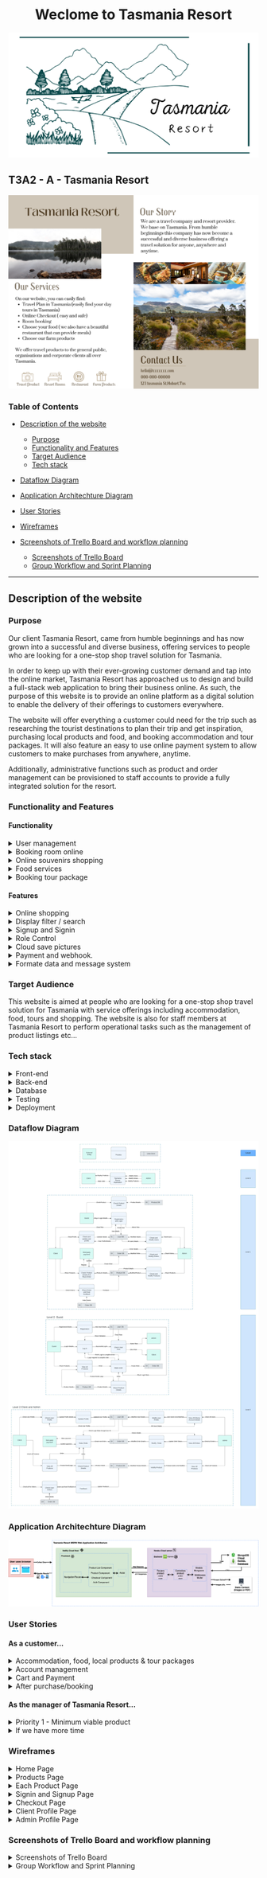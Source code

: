 <h1 align="center"> Weclome to Tasmania Resort </h1>

<p align="center">
    <img src="./src/Company-Logo/Tasmania-Resort-Logo.jpeg">
</p>

## T3A2 - A - Tasmania Resort

<p align="center">
    <img src="./src/Company-Brochure/Tasmania-Resort-Brochure.png">
</p>

### Table of Contents

- [Description of the website](#description-of-the-website)

  - [Purpose](#purpose)
  - [Functionality and Features](#functionality-and-features)
  - [Target Audience](#target-audience)
  - [Tech stack](#tech-stack)

- [Dataflow Diagram](#dataflow-diagram)
- [Application Architechture Diagram](#application-architechture-diagram)
- [User Stories](#user-stories)
- [Wireframes](#wireframes)
- [Screenshots of Trello Board and workflow planning](#screenshots-of-trello-board-and-workflow-planning)
  - [Screenshots of Trello Board](#screenshots-of-trello-board)
  - [Group Workflow and Sprint Planning](#group-workflow-and-sprint-planning)

<hr>

## Description of the website

### Purpose

Our client Tasmania Resort, came from humble beginnings and has now grown into a successful and diverse business, offering services to people who are looking for a one-stop shop travel solution for Tasmania.

In order to keep up with their ever-growing customer demand and tap into the online market, Tasmania Resort has approached us to design and build a full-stack web application to bring their business online. As such, the purpose of this website is to provide an online platform as a digital solution to enable the delivery of their offerings to customers everywhere.

The website will offer everything a customer could need for the trip such as researching the tourist destinations to plan their trip and get inspiration, purchasing local products and food, and booking accommodation and tour packages. It will also feature an easy to use online payment system to allow customers to make purchases from anywhere, anytime.

Additionally, administrative functions such as product and order management can be provisioned to staff accounts to provide a fully integrated solution for the resort.

### Functionality and Features

#### Functionality

<details>
  <summary> User management </summary>
Priority 1:

1. This application will allow users to create their own accounts to save all their profiles.

2. User roles will be split into admin and client. Their role will have different administrative functions.

3. The user could open their own profile page to show the history of purchase and booking.

4. Users must log in before purchasing the item so that they will save purchase history.

Priority 2:

1. The user could leave their opinion or suggestion after they purchase the item. And the website will display them.

2. The user could freely change their password and upload their own profile picture.

If we have time :

- Admin will have their own page to work on.

<!-- Guests with different VIP levels have different discounts. -->

- Client accounts will have different VIP levels to get discounts or free services.

- Admin could send messages to other staff or leave group chat notices through this application.

- Show/download the schedule of client booking.
</details>

<!-- Booking room online -->
<details>
  <summary> Booking room online </summary>
Priority 1:

1. This application will allow the client to book their villas online.

2. It will display all villa types with price and every vela type will have its detail pages.

3. Each villa can only book once at the same time.

4. Whenever the room is booked we should let staff confirm. The booking will be done whenever the staff confirms the booking.

Priority 2:

1. While vale is booked, show the unavailable tag at the villa on both the list and product detail page.

2. Search and filter.

3. It will have the payment function to organize the payment.

4. It will have the webhook to ensure the payment is successful.

if we have time:

- The application should show the staff how many rooms are used in the next few days and it should give the chef the number of people, to help them prepare the food.

</details>

<!-- Sell souvenirs online. -->
<details>
  <summary> Online souvenirs shopping </summary>

Priority 1:

1. This application allows users to buy souvenirs online.

2. It will display all the items on the webpage and each item will have the product details page/pop-up.

Priority 2:

1. It will have a cart page to organize the purchase of products.

2. It will have the payment function to organize the payment.

3. It will have the webhook to ensure the payment is successful.

</details>

<!-- Choose your food. -->
<details>
  <summary> Food services </summary>

Priority 1:

1. This application allows the user to choose or order their food.

2. It should display a menu to show customers.

Priority 2:

1. It will have the payment function to organize the payment.

2. It will have the webhook to ensure the payment is successful.

If we have time :

- It should give the staff or chef a message to show when and what the customer ordered. And chef could use the application to ensure the food is finished prepared and sent to the correct customer.

</details>

<details>
  <summary> Booking tour package</summary>

Priority 1:

1. This application could show the available tour package.

2. Each tour lane will have its own number limit and start/end time. Customers could book anyone they are interested in.

Priority 2:

1. Online checkout and webhook confirmation

If we have more time:

- Use API to check the upcoming weather.

</details>

#### Features

<details>
  <summary> Online shopping </summary>
  
Priority 1:

- Display the whole items and each item have its own details page.
- Staff could Update/Delete the items and change the quantity.

Priority 2:

- User could add item to their cart.

- Cart to let customers organize their purchases.

- Users could check out online.

</details>

<details>
  <summary>  Display filter / search </summary>

Priority 2:

- Booking page will have the time and price filler.
- All shopping pages will have a search bar to search the items or services.

</details>

<details>
  <summary>  Signup and Signin </summary>

Priority 1:

- User could sign up by using a unique email.
- User could log in by using email/username + password.

Priority 2:

- User could change and update their password.
- User could upload their profile picture to the cloud and use them.
- User could leave feedback and they will display with the item/services.

if we have time:

- User could use a google account to log in.

</details>

<details>
  <summary>  Role Control </summary>
  
Priority 1:

- User could split into two types of roles client and admin.

- Admin should be able to add, access, update and delete the item showing on the application.

- Client can only view and make orders.

- Guest can only view.

- Customer should display their purchase history.

- Admin could display all orders and confirm orders from this page.

</details>

<details>
  <summary>  Cloud save pictures </summary>
  
Priority 1:

- Pictures are stored locally

Priority 2:

- User uploads the picture to the could use them as profile pictures.

- Admin use upload to change the display picture for each item. This picture should save in the cloud as well.
</details>

<details>
  <summary> Payment and webhook. </summary>
Priority 2:

- Application should let the user have the online payment. (PayPal, Strip...)

- Should have the webhook to track whether the payment is successful or not.

</details>

<details>
  <summary> Formate data and message system</summary>

If we have time:

- We could Formate data to pdf and allow user to download them.

- we could build an application chat feature.

- It allows customers could leave messages to staff and get askers.

- It allows staff to talk with each other and have group chat areas.

</details>
  
### Target Audience

This website is aimed at people who are looking for a one-stop shop travel solution for Tasmania with service offerings including accommodation, food, tours and shopping. The website is also for staff members at Tasmania Resort to perform operational tasks such as the management of product listings etc...

### Tech stack

<details>
  <summary>Front-end</summary>

- HTML
- CSS
- Javascript
- React
- Axios
- Material-UI
- React-Bootstrap
</details>

<details>
  <summary>Back-end</summary>

- Node.js
- Express.js
</details>

<details>
  <summary>Database</summary>

- MongoDB
- Mongoose
- AWS S3
</details>

<details>
  <summary>Testing</summary>

- Jest
</details>

<details>
  <summary>Deployment</summary>

- Netlify (front-end)
- Heroku (back-end)
</details>

### Dataflow Diagram

![Dataflow Diagram](src/Dataflow-Diagram/DFD.jpeg)

### Application Architechture Diagram

![Architechture Diagram](./src/App-Architecture-Diagram/Tasmania-Resort-Architecture-Diagram.drawio.png)

### User Stories

#### As a customer...

<details>
  <summary> Accommodation, food, local products & tour packages </summary>

#### Priority 1 - Minimum viable product

- As a customer looking to stay at the hotel in Tasmania Resort, I want to book my hotel online so that it is easier to book my holiday.
- As a customer looking to book a hotel room, I want easy access to view all available room types offered by this resort given the specified dates so that it is easy to view and compare my options.
- As a customer who is interested in a specific room type, I want to be able to view more details about the room so that I can be informed about what I'm potentially buying.
- As a customer who likes to gift friends and family souvenirs from trips, I want to be able to purchase souvenirs online incase I forget to buy them or run out of luggage space on the way back home so that I don't go home empty-handed.
- As a customer looking to purchase some souvenirs, I want easy access to view all available souvenirs offered so that it is easy to view and compare my options.
- As a customer who is interested in a specific souvenir, I want to be able to view more details about the product so that I can be informed about what I'm potentially buying.
- As a customer looking to travel to Tasmania for a holiday, I want easy access to view all available tour packages offered by this resort so that it is easy to view and compare my options.
- As a customer who is interested in a specific tour package, I want to be able to view more details about the package so that I can be informed about what I'm potentially buying.
- As a customer who wants to dine at the resort, I want to be able to order food online so I can beat the rush at the restaurant.
- As a customer looking to order some food, I want easy access to view all available food offered so that it is easy to view and compare my options.
- As a customer who is interested in a particular dish, I want to be able to view more details about the dish so that I can be informed about what I'm potentially ordering.

#### Priority 2

- As a customer looking to book a room/make a purchase, I want to be able to search for what I need so that only items matching my search criteria are shown to me.

#### If we have more time

- As a customer who has questions regarding a product, I want to be able to live chat with a staff member so that my issue can be resolved as soon as possible.
- As a customer who has visited the resort many times, I want to be a part of a rewards program so that I can receive discounts for being a loyal customer.

</details>

<details>
  <summary> Account management </summary>

#### Priority 1 - Minimum viable product

- As a customer who is going to make bookings and/or purchases, I want to be able to register for a new account so that I can make and track bookings/purchases.
- As a customer who is going to make bookings and/or purchases, I want to be able to sign in to my account so that I can view my purchases and bookings.

#### Priority 2

- As a customer who has an account, I want to be able to change my password whenever required so that I can retrieve my account even if I forget the current password.
- As a customer who has an account, I want to be able to upload a picture to use as my profile picture so that I can make my account more tailored to me.

#### If we have more time

- As a customer who doesn't want to create too many accounts, I want to be able to log in using my Google account so that I don't neet to remember the details of an additional account.

</details>

<details>
  <summary> Cart and Payment </summary>

#### Priority 1 - Minimum viable product

- As a customer who is making a purchase/booking, I want to be able to make payment online so that I can still purchase the item without being at the resort in person.

#### Priority 2

- As a customer who has never bought from/stayed at Tasmania Resort before, I want to see reviews from previous customers to help guide me make a better decision.
- As a customer who is browsing the website, I want to be able to add items to a cart while I continue to browse so that I don't forget what I was going to buy.
- As a customer who wants to know how much I'm spending, I want to see all the items I'm purchasing and the total cost of these items in the cart so that I can double check before paying.
- As a customer who has trouble making decisions, I want to be able to add/remove the quantity of an item in the cart so that I don't have to be hassled by navigating through the website again.

</details>

<details>
  <summary> After purchase/booking </summary>

#### Priority 1 - Minimum viable product

- As a customer who is spontaneous and changes travel plans from time to time, I want to be able to edit or cancel my hotel booking so that I can retain my flexible lifestyle without wasting too much money.
- As a customer who has made a purchase/booking, I want to be able to check the status of my order (i.e. Order/booking pending, order/booking confirmed etc...) so that I can manage my expectations.

#### Priority 2

- As a customer who has made a purchase/booking, I want to be able to leave comments on purchases that I've made or hotel rooms that I stayed in so that I can express my opinion and share my experience.

#### If we have more time

- As a customer who prefers using paper planners, I want to be able to view and download a copy of my accommodation and hotel bookings so that I can print it and add it to my planner.

</details>

#### As the manager of Tasmania Resort...

<details>
  <summary> Priority 1 - Minimum viable product </summary>

- As the manager who needs to delegate tasks, I want to be able to assign administration access to staff accounts so that they can perform administrative tasks such as editing product details.
- As the manager who manages the product offerings, I want to be able to add a new product (merchandise/hotel room type) for sale on the website so that they can be sold online when they are launched.
- As the manager who oversees the sales process, when a customer makes a purchase/books a room, I need to be able to confirm the sale before it is processed to ensure we don't overbook the hotel or oversell products.
- As the manager who knows when the peak travel seasons are, I want to be able to edit the details (price, description etc...) of the listings so that I can maximise profits for the resort.
- As the manager who needs to report sales performance to upper level management, I want to be able to see past sales of products and hotel rooms so that I can discuss them with my manager.
- As the manager who needs to ensure the accuracy of product offerings on our website, I want to be able to remove a product/room type from the website so that customers are not disappointed when they can no longer buy the product or book that type of hotel room.

</details>

<details>
  <summary> If we have more time </summary>

- As a manager who wants to make the resort workflow more efficient, I want to be able to see how many rooms are booked over the coming days so that I can better predict how much food and hotel supplies will be required.
- As a manager, I want to be able to provision different admin function access to different staff members based on their role (e.g. chef, receptionist)

</details>

### Wireframes

<details>
  <summary>Home Page</summary>

- #### Home Page (no need login)
- Desktop Version
  ![Desktop Version](./src/Tasmania-Resort-Wireframes/Home-Component/Home-Component-Desktop-Version.png)
- Tablet and Mobile Version
  ![Tablet & Mobile Version](./src/Tasmania-Resort-Wireframes/Home-Component/Home-Component-T&M-Version.png)

</details>

<details>
  <summary>Products Page</summary>

- #### Our Villas Page (no need login)
- Desktop Version
  ![Desktop Version](./src/Tasmania-Resort-Wireframes/Products-Components/Resort-Lists/ResortProducts-Component-Desktop-Version.png)
- Tablet and Mobile Version
  ![Tablet & Mobile Version](./src/Tasmania-Resort-Wireframes/Products-Components/Resort-Lists/ResortProducts-Component-T&M-Version.png)

- #### Our Specialties Page (no need login)
- Desktop Version
  ![Desktop Version](./src/Tasmania-Resort-Wireframes/Products-Components/Specialty-Lists/SpecialtyProducts-Component-Desktop-Version.png)
- Tablet and Mobile Version
  ![Tablet & Mobile Version](./src/Tasmania-Resort-Wireframes/Products-Components/Specialty-Lists/SpecialtyProducts-Component-T&M-Version.png)

- #### Our Restaurant Page (no need login)
- Desktop Version
  ![Desktop Version](./src/Tasmania-Resort-Wireframes/Products-Components/Food-Lists/FoodProducts-Component-Desktop-Version.png)
- Tablet and Mobile Version
  ![Tablet & Mobile Version](./src/Tasmania-Resort-Wireframes/Products-Components/Food-Lists/FoodProducts-Component-T&M-Version.png)

- #### Our Travel Page (no need login)
- Desktop Version
  ![Desktop Version](./src/Tasmania-Resort-Wireframes/Products-Components/Travel-Lists/TravelProducts-Component-Desktop-Version.png)
- Tablet and Mobile Version
  ![Tablet & Mobile Version](./src/Tasmania-Resort-Wireframes/Products-Components/Travel-Lists/TravelProducts-Component-T&M-Version.png)

</details>

<details>
  <summary>Each Product Page</summary>

- #### Each Villa Page (no need login)
- Desktop Version
  ![Desktop Version](./src/Tasmania-Resort-Wireframes/Product-Component/Each-Villa/EachVilla-Component-Desktop-Version.png)
- Tablet and Mobile Version
  ![Tablet & Mobile Version](./src/Tasmania-Resort-Wireframes/Product-Component/Each-Villa/EachVilla-Component-T&M-Version.png)

- #### Each Specialty Page (no need login)
- Desktop Version
  ![Desktop Version](./src/Tasmania-Resort-Wireframes/Product-Component/Each-Specialty/Each-Specialty-Component-Desktop-Version.png)
- Tablet and Mobile Version
  ![Tablet & Mobile Version](./src/Tasmania-Resort-Wireframes/Product-Component/Each-Specialty/Each-Specialty-Component-T&M-Version.png)

- #### Each Food Page (no need login)
- Desktop Version
  ![Desktop Version](./src/Tasmania-Resort-Wireframes/Product-Component/Each-Food/Food-Component-Desktop-Version.png)
- Tablet and Mobile Version
  ![Tablet & Mobile Version](./src/Tasmania-Resort-Wireframes/Product-Component/Each-Food/Food-Component-T&M-Version.png)

- #### Each Travel Page (no need login)
- Desktop Version
  ![Desktop Version](./src/Tasmania-Resort-Wireframes/Product-Component/Each-Travel/TravelProduct-Components-Desktop-Version.png)
- Tablet and Mobile Version
  ![Tablet & Mobile Version](./src/Tasmania-Resort-Wireframes/Product-Component/Each-Travel/TravelProduct-Component-T&M-Version.png)

</details>

<details>
  <summary>Signin and Signup Page</summary>

- #### User signin and signup Page
- Desktop Version
  ![Desktop Version](./src/Tasmania-Resort-Wireframes/Signin-Signup-Component/Auth-Component-Desktop-Version.png)
- Tablet and Mobile Version
  ![Tablet & Mobile Version](./src/Tasmania-Resort-Wireframes/Signin-Signup-Component/Auth-Component-T&M-Version.png)

</details>

<details>
  <summary>Checkout Page</summary>

- #### After Signin, user can checkout
- Desktop Version
  ![Desktop Version](./src/Tasmania-Resort-Wireframes/Checkout-Component/CheckOut-Component-Desktop-Version.png)
- Tablet and Mobile Version
  ![Tablet & Mobile Version](./src/Tasmania-Resort-Wireframes/Checkout-Component/CheckOut-Component-T&M-Version.png)

</details>

<details>
  <summary>Client Profile Page</summary>

- #### Client Profile
- Desktop Version
  ![Desktop Version](./src/Tasmania-Resort-Wireframes/Client-Profile-Component/Client-Profile-Component-Desktop-Version.png)
- Tablet and Mobile Version
  ![Tablet & Mobile Version](./src/Tasmania-Resort-Wireframes/Client-Profile-Component/Client-Profile-Component-T&M-Version.png)

</details>

<details>
  <summary>Admin Profile Page</summary>

- #### Admin Profile
- Desktop Version
  ![Desktop Version](./src/Tasmania-Resort-Wireframes/Admin-Component/Admin-Account-Component-Desktop-Version.png)
- Tablet Version
  ![Tablet Version](./src/Tasmania-Resort-Wireframes/Admin-Component/Admin-Account-Component-Tablet-Version.png)
- Mobile Version
  ![Mobile Version](./src/Tasmania-Resort-Wireframes/Admin-Component/Admin-Account-Component-Mobile-Version.png)

</details>

### Screenshots of Trello Board and workflow planning

<details>
  <summary>Screenshots of Trello Board</summary>
  
- Please kindly find the screenshot for Trello Board Part A,you can find more screenshots in the Trello folder and below link.  
  
  ![Trello img](./src/Trello/07-07-2022.jpg)

- Trello Link : [Trello URL](https://trello.com/b/2RfqgUtb/t3a2)
</details>

<details>
  <summary>Group Workflow and Sprint Planning</summary>
At the start of this project, we met to ensure what kind of website application we all wanted to buid. We use the Trello board to monitor our work progress. We also split assignment requirements into 3 critical parts:

1. Our website's architecture;
2. Essential UI and functions;
3. How the website handles input and output data and keeps these data secure.

We also have our group workflow for arranging each member's work. Each Day, we will have a stand-up meeting in the morning. We will determine today's work plan, each team member will report their work progress, and before starting new work, each member needs to create a new Trello card and set a deadline. Each member also ensures to establish a necessary new branch of GitHub. When our respective work is completed, we need to merge the working git branch to the default branch (our default branch name is dev) and update our own Trello card.

When the stage work is done, a review meeting is open. It can ensure that everyone understands each other's work content and makes appropriate refactor and update if necessary. After that, we can move to the next stage.

For our web application, we define it into 4 sprints.

- Sprint 1: Create MVP(minimum viable product). It should consist of all essential functions(all priority 1) and basic UI;
- Sprint 2: Complete all priority 2 functions.
- Sprint 3: Refactor UI and adjust application for different screen size. Unit test for frontend and backend
- Sprint 4: Try to complete the content of if we have time section.

</details>
